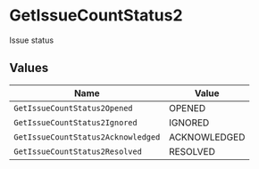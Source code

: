 # GetIssueCountStatus2

Issue status


## Values

| Name                               | Value                              |
| ---------------------------------- | ---------------------------------- |
| `GetIssueCountStatus2Opened`       | OPENED                             |
| `GetIssueCountStatus2Ignored`      | IGNORED                            |
| `GetIssueCountStatus2Acknowledged` | ACKNOWLEDGED                       |
| `GetIssueCountStatus2Resolved`     | RESOLVED                           |